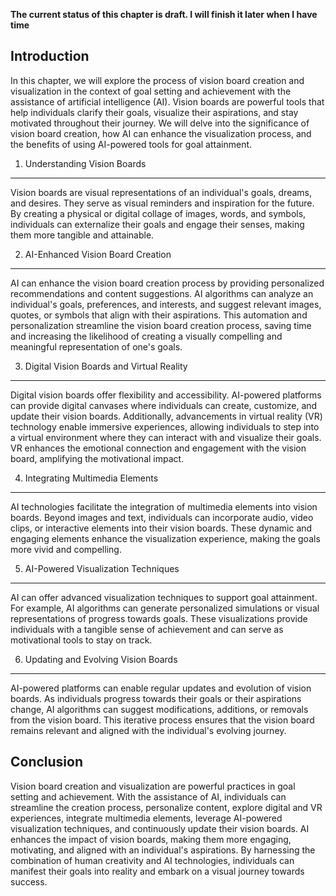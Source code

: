 **The current status of this chapter is draft. I will finish it later when I have time**

Introduction
------------

In this chapter, we will explore the process of vision board creation and visualization in the context of goal setting and achievement with the assistance of artificial intelligence (AI). Vision boards are powerful tools that help individuals clarify their goals, visualize their aspirations, and stay motivated throughout their journey. We will delve into the significance of vision board creation, how AI can enhance the visualization process, and the benefits of using AI-powered tools for goal attainment.

1. Understanding Vision Boards
------------------------------

Vision boards are visual representations of an individual's goals, dreams, and desires. They serve as visual reminders and inspiration for the future. By creating a physical or digital collage of images, words, and symbols, individuals can externalize their goals and engage their senses, making them more tangible and attainable.

2. AI-Enhanced Vision Board Creation
------------------------------------

AI can enhance the vision board creation process by providing personalized recommendations and content suggestions. AI algorithms can analyze an individual's goals, preferences, and interests, and suggest relevant images, quotes, or symbols that align with their aspirations. This automation and personalization streamline the vision board creation process, saving time and increasing the likelihood of creating a visually compelling and meaningful representation of one's goals.

3. Digital Vision Boards and Virtual Reality
--------------------------------------------

Digital vision boards offer flexibility and accessibility. AI-powered platforms can provide digital canvases where individuals can create, customize, and update their vision boards. Additionally, advancements in virtual reality (VR) technology enable immersive experiences, allowing individuals to step into a virtual environment where they can interact with and visualize their goals. VR enhances the emotional connection and engagement with the vision board, amplifying the motivational impact.

4. Integrating Multimedia Elements
----------------------------------

AI technologies facilitate the integration of multimedia elements into vision boards. Beyond images and text, individuals can incorporate audio, video clips, or interactive elements into their vision boards. These dynamic and engaging elements enhance the visualization experience, making the goals more vivid and compelling.

5. AI-Powered Visualization Techniques
--------------------------------------

AI can offer advanced visualization techniques to support goal attainment. For example, AI algorithms can generate personalized simulations or visual representations of progress towards goals. These visualizations provide individuals with a tangible sense of achievement and can serve as motivational tools to stay on track.

6. Updating and Evolving Vision Boards
--------------------------------------

AI-powered platforms can enable regular updates and evolution of vision boards. As individuals progress towards their goals or their aspirations change, AI algorithms can suggest modifications, additions, or removals from the vision board. This iterative process ensures that the vision board remains relevant and aligned with the individual's evolving journey.

Conclusion
----------

Vision board creation and visualization are powerful practices in goal setting and achievement. With the assistance of AI, individuals can streamline the creation process, personalize content, explore digital and VR experiences, integrate multimedia elements, leverage AI-powered visualization techniques, and continuously update their vision boards. AI enhances the impact of vision boards, making them more engaging, motivating, and aligned with an individual's aspirations. By harnessing the combination of human creativity and AI technologies, individuals can manifest their goals into reality and embark on a visual journey towards success.
